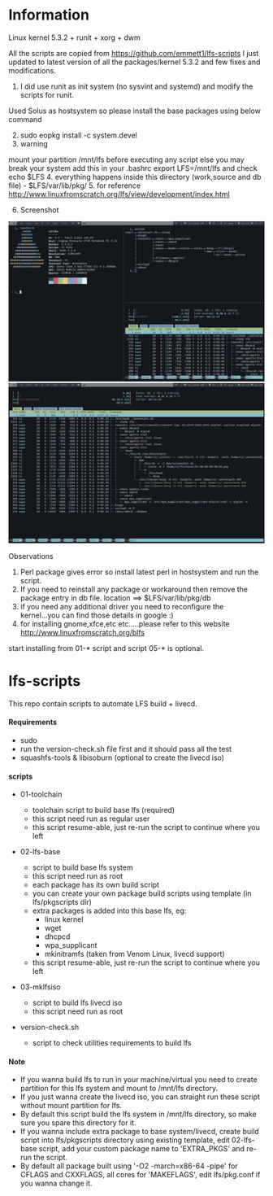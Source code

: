 # Information

Linux kernel 5.3.2 + runit + xorg + dwm

All the scripts are copied from  https://github.com/emmett1/lfs-scripts
I just updated to latest version of all the packages/kernel 5.3.2 and few fixes and modifications.

1. I did use runit as init system (no sysvint and systemd) and modify the scripts for runit.

Used Solus as hostsystem so please install the base packages using below command

2. sudo eopkg install -c system.devel
3. warning
  
  mount your partition /mnt/lfs before executing any script else you may break your system
  add this in your .bashrc 
    export LFS=/mnt/lfs
    and check echo $LFS
4. everything happens inside this directory (work,source and db file) - $LFS/var/lib/pkg/ 
5. for reference http://www.linuxfromscratch.org/lfs/view/development/index.html    

6. Screenshot

![](2019-10-03-21-47-52.png)
![](2019-10-03-21-49-16.png)

Observations

1. Perl package gives error so install latest perl in hostsystem and run the script.
2. If you need to reinstall any package or workaround then remove the package entry in db file.
    location ==> $LFS/var/lib/pkg/db 
3. if you need any additional driver you need to reconfigure the kernel...you can find those details in
   google :)
4. for installing gnome,xfce,etc etc.....please refer to this website http://www.linuxfromscratch.org/blfs

start installing from 01-* script and script 05-* is optional.


# lfs-scripts

This repo contain scripts to automate LFS build + livecd.

#### Requirements

* sudo
* run the version-check.sh file first and it should pass all the test
* squashfs-tools & libisoburn (optional to create the livecd iso)

#### scripts

* 01-toolchain
  - toolchain script to build base lfs (required)
  - this script need run as regular user
  - this script resume-able, just re-run the script to continue where you left
  
* 02-lfs-base
  - script to build base lfs system
  - this script need run as root
  - each package has its own build script
  - you can create your own package build scripts using template (in lfs/pkgscripts dir)
  - extra packages is added into this base lfs, eg:
    - linux kernel
    - wget
    - dhcpcd
    - wpa_supplicant
    - mkinitramfs (taken from Venom Linux, livecd support)
  - this script resume-able, just re-run the script to continue where you left
    
* 03-mklfsiso
  - script to build lfs livecd iso
  - this script need run as root
  
* version-check.sh
  - script to check utilities requirements to build lfs

#### Note

* If you wanna build lfs to run in your machine/virtual you need to create partition for this lfs system and mount to /mnt/lfs directory.
* If you just wanna create the livecd iso, you can straight run these script without mount partition for lfs.
* By default this script build the lfs system in /mnt/lfs directory, so make sure you spare this directory for it.
* If you wanna include extra package to base system/livecd, create build script into lfs/pkgscripts directory using existing template, edit 02-lfs-base script, add your custom package name to 'EXTRA_PKGS' and re-run the script.
* By default all package built using '-O2 -march=x86-64 -pipe' for CFLAGS and CXXFLAGS, all cores for 'MAKEFLAGS', edit lfs/pkg.conf if you wanna change it.
